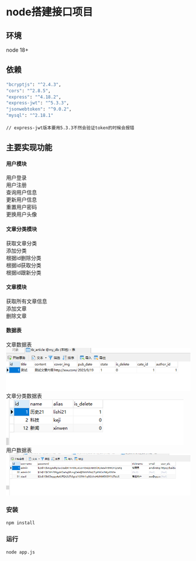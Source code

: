 # node搭建接口项目

## 环境 
node 18+

## 依赖
```sh
"bcryptjs": "^2.4.3",
"cors": "^2.8.5",
"express": "^4.18.2",
"express-jwt": "^5.3.3",
"jsonwebtoken": "^9.0.2",
"mysql": "^2.18.1"

// express-jwt版本要用5.3.3不然会验证token的时候会报错

```

## 主要实现功能

#### 用户模块

用户登录<br> 
用户注册<br> 
查询用户信息<br> 
更新用户信息<br> 
重置用户密码<br> 
更换用户头像<br> 

#### 文章分类模块
获取文章分类<br> 
添加分类<br>
根据id删除分类<br>
根据id获取分类<br>
根据id跟新分类<br>

#### 文章模块
获取所有文章信息<br>
添加文章<br>
删除文章<br>

#### 数据表
文章数据表
![avatar](./img/tb_article.png)
<br>
文章分类数据表
![avatar](./img/tb_article_cate.png)
<br>
用户数据表
![avatar](./img/tb_users.png)

### 安装

```sh
npm install
```


### 运行

```sh
node app.js
```

